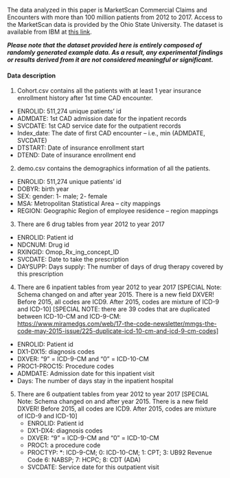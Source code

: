 The data analyzed in this paper is MarketScan Commercial Claims and Encounters with more than 100 million patients from 2012 to 2017. Access to the MarketScan data is provided by the Ohio State University. The dataset is available from IBM at [this link](https://www.ibm.com/products/marketscan-research-databases).

***Please note that the dataset provided here is entirely composed of randomly generated example data. As a result, any experimental findings or results derived from it are not considered meaningful or significant.***



#### Data description
1. Cohort.csv contains all the patients with at least 1 year insurance enrollment history after 1st time CAD encounter.
  - ENROLID: 511,274 unique patients’ id
  - ADMDATE: 1st CAD admission date for the inpatient records
  - SVCDATE: 1st CAD service date for the outpatient records
  - Index_date: The date of first CAD encounter – i.e., min (ADMDATE, SVCDATE)
  - DTSTART: Date of insurance enrollment start
  - DTEND: Date of insurance enrollment end

2. demo.csv contains the demographics information of all the patients.
  - ENROLID: 511,274 unique patients’ id
  - DOBYR: birth year
  - SEX: gender: 1- male; 2- female
  - MSA: Metropolitan Statistical Area – city mappings
  - REGION: Geographic Region of employee residence – region mappings
 
3. There are 6 drug tables from year 2012 to year 2017
  - ENROLID: Patient id
  - NDCNUM: Drug id
  - RXINGID: Omop_Rx_ing_concept_ID 
  - SVCDATE: Date to take the prescription
  - DAYSUPP: Days supply: The number of days of drug therapy covered by this prescription
 
4. There are 6 inpatient tables from year 2012 to year 2017
[SPECIAL Note: Schema changed on and after year 2015. There is a new field DXVER! Before 2015, all codes are ICD9. After 2015, codes are mixture of ICD-9 and ICD-10]
[SPECIAL NOTE: there are 39 codes that are duplicated between ICD-10-CM and ICD-9-CM: https://www.miramedgs.com/web/17-the-code-newsletter/mmgs-the-code-may-2015-issue/225-duplicate-icd-10-cm-and-icd-9-cm-codes]
  - ENROLID: Patient id
  - DX1-DX15: diagnosis codes
  - DXVER: “9” = ICD-9-CM and “0” = ICD-10-CM
  - PROC1-PROC15: Procedure codes
  - ADMDATE: Admission date for this inpatient visit
  - Days: The number of days stay in the inpatient hospital

5. There are 6 outpatient tables from year 2012 to year 2017
   [SPECIAL Note: Schema changed on and after year 2015. There is a new field DXVER! Before 2015, all codes are ICD9. After 2015, codes are mixture of ICD-9 and ICD-10]
   - ENROLID: Patient id
   - DX1-DX4: diagnosis codes
   - DXVER: “9” = ICD-9-CM and “0” = ICD-10-CM
   - PROC1: a procedure code
   - PROCTYP: *: ICD-9-CM; 0: ICD-10-CM; 1: CPT; 3: UB92 Revenue Code 6: NABSP; 7: HCPC; 8: CDT (ADA)
   - SVCDATE: Service date for this outpatient visit
